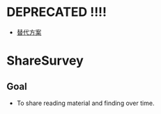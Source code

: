 # DEPRECATED !!!!

* [替代方案](https://github.com/princegeovision/geo_internal_doc)

# ShareSurvey

## Goal 

* To share reading material and finding over time.




